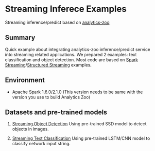 # Streaming Inferece Examples
Streaming inference/predict based on [analytics-zoo](https://github.com/intel-analytics/analytics-zoo)

## Summary
Quick example about integrating analytics-zoo inference/predict service into streaming related applications. We prepared 2 examples: text classification and object detection. Most code are based on [Spark Streaming](https://spark.apache.org/docs/2.2.0/streaming-programming-guide.html)/[Structured Streaming](https://spark.apache.org/docs/latest/structured-streaming-programming-guide.html) examples.

## Environment
* Apache Spark 1.6.0/2.1.0 (This version needs to be same with the version you use to build Analytics Zoo)

## Datasets and pre-trained models

1. [Streaming Object Detection]()
Using pre-trained SSD model to detect objects in images.

2. [Streaming Text Classification]()
Using pre-trained LSTM/CNN model to classify network input string.

